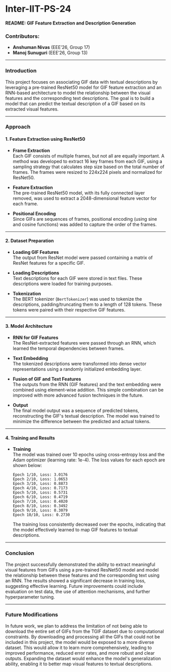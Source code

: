 # Inter-IIT-PS-24  
**README: GIF Feature Extraction and Description Generation**  

### Contributors:
- **Anshuman Nivas** (EEE’26, Group 17)
- **Manoj Sunuguri** (EEE’26, Group 13)

---

### Introduction  
This project focuses on associating GIF data with textual descriptions by leveraging a pre-trained ResNet50 model for GIF feature extraction and an RNN-based architecture to model the relationship between the visual features and the corresponding text descriptions. The goal is to build a model that can predict the textual description of a GIF based on its extracted visual features.

---

### Approach  

#### 1. Feature Extraction using ResNet50  

- **Frame Extraction**  
  Each GIF consists of multiple frames, but not all are equally important. A method was developed to extract 16 key frames from each GIF, using a sampling strategy that calculates step size based on the total number of frames. The frames were resized to 224x224 pixels and normalized for ResNet50.

- **Feature Extraction**  
  The pre-trained ResNet50 model, with its fully connected layer removed, was used to extract a 2048-dimensional feature vector for each frame.

- **Positional Encoding**  
  Since GIFs are sequences of frames, positional encoding (using sine and cosine functions) was added to capture the order of the frames.
---

#### 2. Dataset Preparation  

- **Loading GIF Features**  
  The output from ResNet model were passed containing a matrix of ResNet features for a specific GIF.

- **Loading Descriptions**  
  Text descriptions for each GIF were stored in text files. These descriptions were loaded for training purposes.

- **Tokenization**  
  The BERT tokenizer (`BertTokenizer`) was used to tokenize the descriptions, padding/truncating them to a length of 128 tokens. These tokens were paired with their respective GIF features.

---

#### 3. Model Architecture  

- **RNN for GIF Features**  
  The ResNet-extracted features were passed through an RNN, which learned the temporal dependencies between frames.

- **Text Embedding**  
  The tokenized descriptions were transformed into dense vector representations using a randomly initialized embedding layer.

- **Fusion of GIF and Text Features**  
  The outputs from the RNN (GIF features) and the text embedding were combined using element-wise addition. This simple combination can be improved with more advanced fusion techniques in the future.

- **Output**  
  The final model output was a sequence of predicted tokens, reconstructing the GIF's textual description. The model was trained to minimize the difference between the predicted and actual tokens.

---

#### 4. Training and Results  

- **Training**  
  The model was trained over 10 epochs using cross-entropy loss and the Adam optimizer (learning rate: 1e-4). The loss values for each epoch are shown below:

  ```
  Epoch 1/10, Loss: 3.0176  
  Epoch 2/10, Loss: 1.0653  
  Epoch 3/10, Loss: 0.8873  
  Epoch 4/10, Loss: 0.7173  
  Epoch 5/10, Loss: 0.5731  
  Epoch 6/10, Loss: 0.4719  
  Epoch 7/10, Loss: 0.4020  
  Epoch 8/10, Loss: 0.3492  
  Epoch 9/10, Loss: 0.3079  
  Epoch 10/10, Loss: 0.2730  
  ```

  The training loss consistently decreased over the epochs, indicating that the model effectively learned to map GIF features to textual descriptions.

---

### Conclusion  
The project successfully demonstrated the ability to extract meaningful visual features from GIFs using a pre-trained ResNet50 model and model the relationship between these features and the corresponding text using an RNN. The results showed a significant decrease in training loss, suggesting effective learning. Future improvements could include evaluation on test data, the use of attention mechanisms, and further hyperparameter tuning.

---
### Future Modifications
In future work, we plan to address the limitation of not being able to download the entire set of GIFs from the TGIF dataset due to computational constraints. By downloading and processing all the GIFs that could not be included in this project, the model would be exposed to a more diverse dataset. This would allow it to learn more comprehensively, leading to improved performance, reduced error rates, and more robust and clear outputs. Expanding the dataset would enhance the model's generalization ability, enabling it to better map visual features to textual descriptions.
